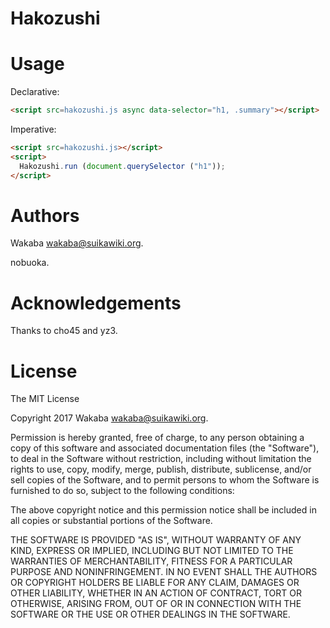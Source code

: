 Hakozushi
=========

# Usage

Declarative:

```html
<script src=hakozushi.js async data-selector="h1, .summary"></script>
```

Imperative:

```html
<script src=hakozushi.js></script>
<script>
  Hakozushi.run (document.querySelector ("h1"));
</script>
```

# Authors

Wakaba <wakaba@suikawiki.org>.

nobuoka.

# Acknowledgements

Thanks to cho45 and yz3.

# License

The MIT License

Copyright 2017 Wakaba <wakaba@suikawiki.org>.

Permission is hereby granted, free of charge, to any person obtaining a copy
of this software and associated documentation files (the "Software"), to deal
in the Software without restriction, including without limitation the rights
to use, copy, modify, merge, publish, distribute, sublicense, and/or sell
copies of the Software, and to permit persons to whom the Software is
furnished to do so, subject to the following conditions:

The above copyright notice and this permission notice shall be included in
all copies or substantial portions of the Software.

THE SOFTWARE IS PROVIDED "AS IS", WITHOUT WARRANTY OF ANY KIND, EXPRESS OR
IMPLIED, INCLUDING BUT NOT LIMITED TO THE WARRANTIES OF MERCHANTABILITY,
FITNESS FOR A PARTICULAR PURPOSE AND NONINFRINGEMENT. IN NO EVENT SHALL THE
AUTHORS OR COPYRIGHT HOLDERS BE LIABLE FOR ANY CLAIM, DAMAGES OR OTHER
LIABILITY, WHETHER IN AN ACTION OF CONTRACT, TORT OR OTHERWISE, ARISING FROM,
OUT OF OR IN CONNECTION WITH THE SOFTWARE OR THE USE OR OTHER DEALINGS IN
THE SOFTWARE.
